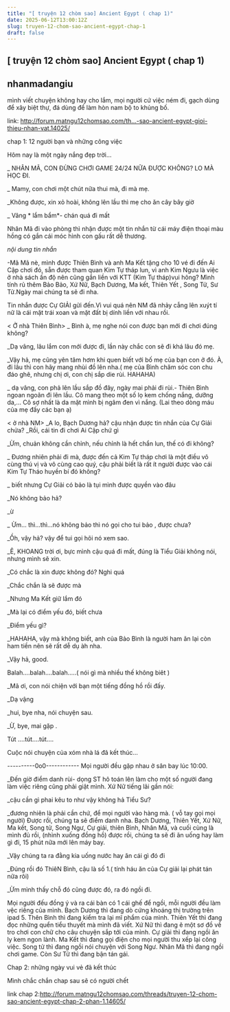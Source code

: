 ```yaml
---
title: "[ truyện 12 chòm sao] Ancient Egypt ( chap 1)"
date: 2025-06-12T13:00:12Z
slug: truyen-12-chom-sao-ancient-egypt-chap-1
draft: false
---
```


## [ truyện 12 chòm sao] Ancient Egypt ( chap 1)

## nhanmadangiu

mình viết chuyện không hay cho lắm, mọi người cứ việc ném đi, gạch dùng để xây biệt thự, đá dùng để làm hòn nam bộ to khủng bố. 
 
link: http://forum.matngu12chomsao.com/th...-sao-ancient-egypt-gioi-thieu-nhan-vat.14025/
 
chap 1: 12 người bạn và những công việc
 
Hôm nay là một ngày nắng đẹp trời…
 
_ NHÂN MÃ, CON ĐỪNG CHƠI GAME 24/24 NỮA ĐƯỢC KHÔNG? LO MÀ HỌC ĐI.
 
_ Mamy, con chơi một chút nữa thui mà, đi mà mẹ.
 
_Không được, xin xỏ hoài, không lên lầu thì mẹ cho ăn cây bây giờ
 
_ Vâng * lẩm bẩm*- chán quá đi mất
 
Nhân Mã đi vào phòng thì nhận được một tin nhắn từ cái máy điện thoại màu hồng có gắn cái móc hình con gấu rất dễ thương.
 
*nội dung tin nhắn*
 
-Mã Mã nè, mình được Thiên Bình và anh Ma Kết tặng cho 10 vé đi đến Ai Cập chơi đó, sẵn được tham quan Kim Tự tháp lun, vì anh Kim Ngưu là việc ở nhà sách ấn độ nên cũng gắn liền với KTT (Kim Tự tháp)vui hông? Mình tính rủ thêm Bảo Bảo, Xứ Nữ, Bạch Dương, Ma kết, Thiên Yết , Song Tử, Sư Tử.Ngày mai chúng ta sẽ đi nha.
 
Tin nhắn được Cự GIẢI gửi đến.Vì vui quá nên NM đã nhảy cẫng lên xuýt tí nữ là cái mặt trái xoan và mặt đất bị dính liền với nhau rồi.
 
< Ở nhà Thiên Bình>
_ Bình à, mẹ nghe nói con được bạn mới đi chơi đúng không?
 
_Dạ vâng, lâu lắm con mới được đi, lần này chắc con sẽ đi khá lâu đó mẹ.
 
_Vậy hả, mẹ cũng yên tâm hơm khi quen biết với bố mẹ của bạn con ở đó. À, đi lâu thì con hãy mang nhùi đồ lên nha.( mẹ của Bình chăm sóc con chu đáo ghê, nhưng chị ơi, con chị sắp die rùi. HAHAHA)
 
_ dạ vâng, con phả lên lầu sắp đồ đây, ngày mai phải đi rùi.- Thiên Bình ngoan ngoãn đi lên lầu. Cô mang theo một số lọ kem chống nắng, dưỡng da,… Cô sợ nhất là da mặt mình bị ngâm đen vì nắng. (Lai theo dòng máu của mẹ đấy các bạn ạ)
 
< ở nhà NM>
_A lo, Bạch Dương hả? cậu nhận được tin nhắn của Cự Giải chửa?
_Rồi, cái tin đi chơi Ai Cập chứ gì
 
_Ừm, chuản không cần chỉnh, nếu chỉnh là hết chẩn lun, thế có đi không?
 
_ Đương nhiên phải đi mà, được đến cả Kim Tự tháp chơi là một điều vô cùng thú vị và vô cùng cao quý, cậu phải biết là rất ít người được vào cái Kim Tự Tháo huyền bí đó không?
 
_ biết nhưng Cự Giải có bảo là tụi mình được quyền vào đâu
 
_Nó không bảo hả?
 
_ừ
 
_ Ừm… thì…thì…nó không bảo thì nó gọi cho tui bảo , được chưa?
 
_Ồh, vậy hả? vậy để tui gọi hõi nó xem sao.
 
_Ê, KHOANG trời ơi, bực mình cậu quá đi mất, đúng là Tiểu Giải không nói, nhưng mình sẽ xin.
 
_Có chắc là xin được không đó? Nghi quá
 
_Chắc chắn là sẽ được mà
 
_Nhưng Ma Kết giữ lắm đó
 
_Mà lại có điểm yếu đó, biết chưa
 
_Điểm yếu gì?
 
_HAHAHA, vậy mà không biết, anh của Bảo Bình là người ham ăn lại còn ham tiền nên sẽ rất dễ dụ àh nha.
 
_Vậy hả, good.
 
Balah....balah....balah.....( nói gì mà nhiều thế không biêt  )
 
_Mã ơi, con nói chiện với bạn một tiếng đồng hồ rồi đấy.
 
_Dạ vậng
 
 
_hui, bye nha, nói chuyện sau.
 
_Ừ, bye, mai gặp .
 
Tút ....tút....tút....
 
Cuộc nói chuyện của xóm nhà lá đã kết thúc...
 
 ----------0o0------------
Mọi người đều gặp nhau ở sân bay lúc 10:00.
 
_Đến giờ điểm danh rùi- dọng ST hô toán lên làm cho một số người đang làm việc riêng cũng phải giật mình. Xứ Nữ tiếng lãi gần nói:
 
_cậu cần gì phai kêu to như vậy không hả Tiểu Sư?
 
_đương nhiên là phải cần chứ, để mọi người vào hàng mà. ( vỗ tay gọi mọi người) Được rồi, chúng ta sẽ điểm danh nha. Bạch Dương, Thiên Yết, Xứ Nữ, Ma kết, Song tử, Song Ngư, Cự giải, thiên Bình, Nhân Mã, và cuối cùng là mình đủ rồi, (nhình xuống đồng hồ) được rồi, chúng ta sẽ đi ãn uống hay làm gì đi, 15 phút nữa mới lên máy bay.
 
_Vậy chúng ta ra đằng kia uống nước hay ăn cái gì đó đi
 
_Đúng rồi đó ThiêN Bình, cậu là số 1.( tính háu ăn của Cự giải lại phát tán nữa rôi)
 
_Ừm mình thấy chỗ đó cũng được đó, ra đó ngồi đi.
 
Mọi người đếu đồng ý và ra cái bàn có 1 cái ghế để ngồi, mỗi người đều làm vệc riêng của mình. Bạch Dương thì đang dò cứng khoáng thị trường trên ipad 5. Thên Bình thì đang kiểm tra lại mĩ phẩm của mình. Thiên Yết thì đang đọc những quển tiểu thuyết mà mình đã viết. Xứ Nữ thì đang ẽ một sơ đồ về tro chơi con chữ cho câu chuyện sắp tới của mình. Cự giải thì đang ngồi ăn ly kem ngon lành. Ma Kết thì đang gọi điện cho mọi người thu xếp lại công việc. Song tử thì đang ngồi nói chuyện với Song Ngư. Nhân Mã thì đang ngồi chơi game. Còn Sư Tử thì đang bận tán gái.
 
Chap 2: những ngày vui vẻ đã kết thúc
 
Mình chắc chắn chap sau sẽ có người chết
 
link chap 2:http://forum.matngu12chomsao.com/threads/truyen-12-chom-sao-ancient-egypt-chap-2-phan-1.14605/